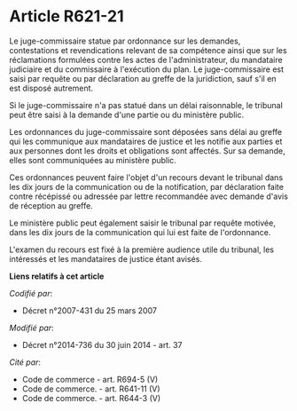 # Article R621-21

Le juge-commissaire statue par ordonnance sur les demandes, contestations et revendications relevant de sa compétence ainsi
que sur les réclamations formulées contre les actes de l'administrateur, du mandataire judiciaire et du commissaire à
l'exécution du plan. Le juge-commissaire est saisi par requête ou par déclaration au greffe de la juridiction, sauf s'il en
est disposé autrement.

Si le juge-commissaire n'a pas statué dans un délai raisonnable, le tribunal peut être saisi à la demande d'une partie ou du
ministère public.

Les ordonnances du juge-commissaire sont déposées sans délai au greffe qui les communique aux mandataires de justice et les
notifie aux parties et aux personnes dont les droits et obligations sont affectés. Sur sa demande, elles sont communiquées au
ministère public.

Ces ordonnances peuvent faire l'objet d'un recours devant le tribunal dans les dix jours de la communication ou de la
notification, par déclaration faite contre récépissé ou adressée par lettre recommandée avec demande d'avis de réception au
greffe.

Le ministère public peut également saisir le tribunal par requête motivée, dans les dix jours de la communication qui lui est
faite de l'ordonnance.

L'examen du recours est fixé à la première audience utile du tribunal, les intéressés et les mandataires de justice étant
avisés.

**Liens relatifs à cet article**

_Codifié par_:

  - Décret n°2007-431 du 25 mars 2007

_Modifié par_:

  - Décret n°2014-736 du 30 juin 2014 - art. 37

_Cité par_:

  - Code de commerce - art. R694-5 (V)
  - Code de commerce. - art. R641-11 (V)
  - Code de commerce. - art. R644-3 (V)
